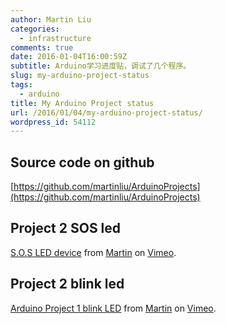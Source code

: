 ```yaml
---
author: Martin Liu
categories:
  - infrastructure
comments: true
date: 2016-01-04T16:00:59Z
subtitle: Arduino学习进度贴，调试了几个程序。
slug: my-arduino-project-status
tags:
  - arduino
title: My Arduino Project status
url: /2016/01/04/my-arduino-project-status/
wordpress_id: 54112
---
```


## Source code on github

[https://github.com/martinliu/ArduinoProjects](https://github.com/martinliu/ArduinoProjects)

## Project 2 SOS led

[S.O.S LED device](https://vimeo.com/150682641) from [Martin](https://vimeo.com/martinliu) on [Vimeo](https://vimeo.com).

## Project 2 blink led

[Arduino Project 1 blink LED](https://vimeo.com/150473587) from [Martin](https://vimeo.com/martinliu) on [Vimeo](https://vimeo.com).

